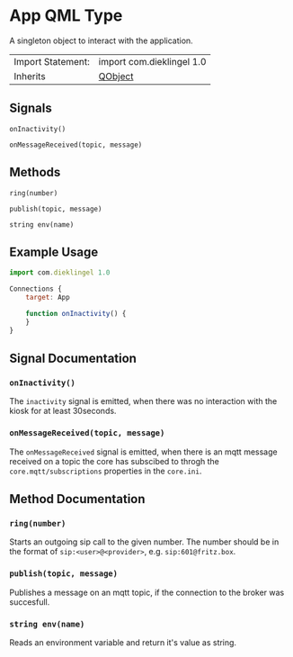 # App QML Type

A singleton object to interact with the application.

|                   |                                                |
|-------------------|------------------------------------------------|
| Import Statement: | import com.dieklingel 1.0                      |
| Inherits          | [QObject](https://doc.qt.io/qt-5/qobject.html) |

## Signals

`onInactivity()`

`onMessageReceived(topic, message)`

## Methods

`ring(number)`

`publish(topic, message)`

`string env(name)`

## Example Usage

```javascript
import com.dieklingel 1.0

Connections {
    target: App

    function onInactivity() {
    }
}
```

## Signal Documentation

### `onInactivity()`

The `inactivity` signal is emitted, when there was no interaction with the kiosk for at least 30seconds.

### `onMessageReceived(topic, message)`

The `onMessageReceived` signal is emitted, when there is an mqtt message received on a topic the core has subscibed to throgh the `core.mqtt/subscriptions` properties in the `core.ini`.

## Method Documentation

### `ring(number)`

Starts an outgoing sip call to the given number. The number should be in the format of `sip:<user>@<provider>`, e.g. `sip:601@fritz.box`.

### `publish(topic, message)`

Publishes a message on an mqtt topic, if the connection to the broker was succesfull.

### `string env(name)`

Reads an environment variable and return it's value as string.
